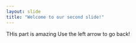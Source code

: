 ```yaml
---
layout: slide
title: "Welcome to our second slide!"
---
```

THis part is amazing 
Use the left arrow to go back!
